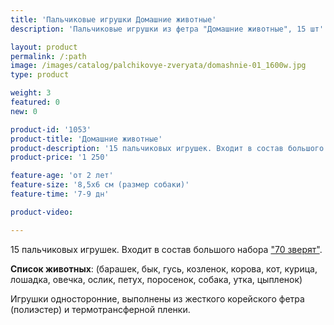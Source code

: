 ```yaml
---
title: 'Пальчиковые игрушки Домашние животные'
description: 'Пальчиковые игрушки из фетра "Домашние животные", 15 шт'

layout: product
permalink: /:path
image: /images/catalog/palchikovye-zveryata/domashnie-01_1600w.jpg
type: product

weight: 3
featured: 0
new: 0

product-id: '1053'
product-title: 'Домашние животные'
product-description: '15 пальчиковых игрушек. Входит в состав большого набора  ["70 зверят"](/palchikovye-zveryata/bolshoj-nabor).<br /><br />**Список животных**: (барашек, бык, гусь, козленок, корова, кот, курица, лошадка, овечка, ослик, петух, поросенок, собака, утка, цыпленок)<br /><br />Игрушки односторонние, выполнены из жесткого корейского фетра (полиэстер) и термотрансферной пленки.'
product-price: '1 250'

feature-age: 'от 2 лет'
feature-size: '8,5х6 см (размер собаки)'
feature-time: '7-9 дн'

product-video: 

---
```

15 пальчиковых игрушек. Входит в состав большого набора  ["70 зверят"](/palchikovye-zveryata/bolshoj-nabor).

**Список животных**: (барашек, бык, гусь, козленок, корова, кот, курица, лошадка, овечка, ослик, петух, поросенок, собака, утка, цыпленок)

Игрушки односторонние, выполнены из жесткого корейского фетра (полиэстер) и термотрансферной пленки.